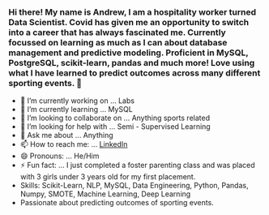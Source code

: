 ### Hi there!  My name is Andrew, I am a hospitality worker turned Data Scientist. Covid has given me an opportunity to switch into a career that has always fascinated me. Currently focussed on learning as much as I can about database management and predictive modeling. Proficient in MySQL, PostgreSQL, scikit-learn, pandas and much more! Love using what I have learned to predict outcomes across many different sporting events. 👋

- 🔭 I’m currently working on ... Labs
- 🌱 I’m currently learning ... MySQL
- 👯 I’m looking to collaborate on ... Anything sports related
- 🤔 I’m looking for help with ... Semi - Supervised Learning
- 💬 Ask me about ... Anything
- 📫 How to reach me: ... [LinkedIn](https://www.linkedin.com/in/andrew-arnett-data-scientist/)
- 😄 Pronouns: ... He/Him
- ⚡ Fun fact: ... I just completed a foster parenting class and was placed with 3 girls under 3 years old for my first placement.
- Skills: Scikit-Learn, NLP, MySQL, Data Engineering, Python, Pandas, Numpy, SMOTE, Machine Learning, Deep Learning
- Passionate about predicting outcomes of sporting events.
